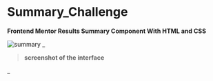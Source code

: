 # Summary_Challenge
**Frontend Mentor Results Summary Component With HTML and CSS**

![summary ](https://github.com/mayssabenfredj/Summary_Challenge/assets/99926096/12b38f6e-8af4-45a9-af7d-b38921e60a95)
_

> **screenshot of the interface**

_

